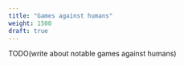 ```yaml
---
title: "Games against humans"
weight: 1500
draft: true
---
```


TODO(write about notable games against humans)